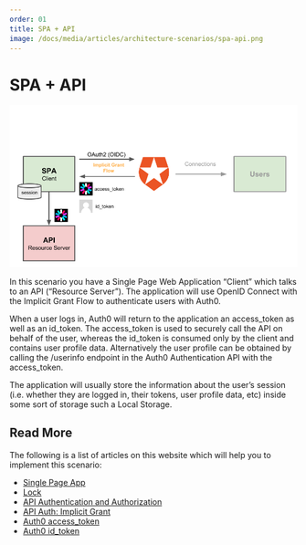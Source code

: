```yaml
---
order: 01
title: SPA + API
image: /docs/media/articles/architecture-scenarios/spa-api.png
---
```


# SPA + API

![](/media/articles/architecture-scenarios/spa-api.png)

In this scenario you have a Single Page Web Application “Client” which talks to an API (“Resource Server”). The application will use OpenID Connect with the Implicit Grant Flow to authenticate users with Auth0.

When a user logs in, Auth0 will return to the application an access_token as well as an id_token. The access_token is used to securely call the API on behalf of the user, whereas the id_token is consumed only by the client and contains user profile data. Alternatively the user profile can be obtained by calling the /userinfo endpoint in the Auth0 Authentication API with the access_token.

The application will usually store the information about the user’s session (i.e. whether they are logged in, their tokens, user profile data, etc) inside some sort of storage such a Local Storage.

## Read More

The following is a list of articles on this website which will help you to implement this scenario:

* [Single Page App](https://auth0.com/docs/quickstart/spa/)
* [Lock](https://auth0.com/docs/libraries/lock)
* [API Authentication and Authorization](https://auth0.com/docs/api-auth)
* [API Auth: Implicit Grant](https://auth0.com/docs/api-auth/grant/implicit)
* [Auth0 access_token](https://auth0.com/docs/tokens/access_token)
* [Auth0 id_token](https://auth0.com/docs/tokens/id_token)
 